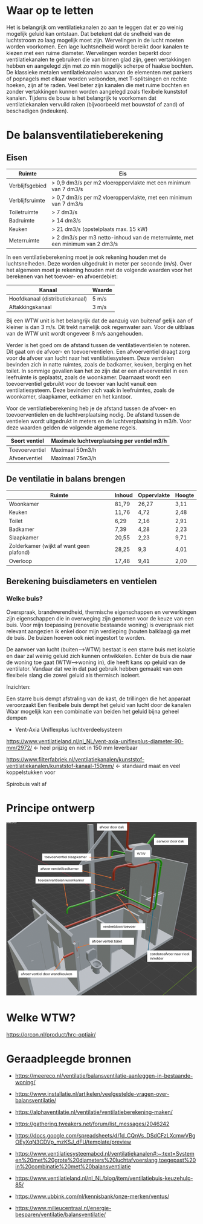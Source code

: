 
# Waar op te letten

Het is belangrijk om ventilatiekanalen zo aan te leggen dat er zo weinig mogelijk geluid kan ontstaan. Dat betekent dat de snelheid van de luchtstroom zo laag mogelijk moet zijn. Wervelingen in de lucht moeten worden voorkomen. Een lage luchtsnelheid wordt bereikt door kanalen te kiezen met een ruime diameter. Wervelingen worden beperkt door ventilatiekanalen te gebruiken die van binnen glad zijn, geen vertakkingen hebben en aangelegd zijn met zo min mogelijk scherpe of haakse bochten. De klassieke metalen ventilatiekanalen waarvan de elementen met parkers of popnagels met elkaar worden verbonden, met T-splitsingen en rechte hoeken, zijn af te raden. Veel beter zijn kanalen die met ruime bochten en zonder vertakkingen kunnen worden aangelegd zoals flexibele kunststof kanalen. Tijdens de bouw is het belangrijk te voorkomen dat ventilatiekanalen vervuild raken (bijvoorbeeld met bouwstof of zand) of beschadigen (indeuken).

# De balansventilatieberekening

## Eisen

| Ruimte | 	Eis |
| ---- | ---- |
| Verblijfsgebied	| > 0,9 dm3/s per m2  vloeroppervlakte  met een minimum van 7 dm3/s |
| Verblijfsruimte	| > 0,7 dm3/s per m2 vloeroppervlakte, met een minimum van 7 dm3/s |
| Toiletruimte |	> 7 dm3/s |
| Badruimte |	> 14 dm3/s |
| Keuken |	> 21 dm3/s (opstelplaats max. 15 kW) |
| Meterruimte |	> 2 dm3/s per m3 netto-inhoud van de meterruimte, met een minimum van 2 dm3/s |

In een ventilatieberekening moet je ook rekening houden met de luchtsnelheden. Deze worden uitgedrukt in meter per seconde (m/s). Over het algemeen moet je rekening houden met de volgende waarden voor het berekenen van het toevoer- en afvoerdebiet:

| Kanaal |	Waarde |
| ---- | ---- |
| Hoofdkanaal (distributiekanaal)|	5 m/s |
| Aftakkingskanaal |	3 m/s |

Bij een WTW unit is het belangrijk dat de aanzuig van buitenaf gelijk aan of kleiner is dan 3 m/s. Dit trekt namelijk ook regenwater aan. Voor de uitblaas van de WTW unit wordt ongeveer 8 m/s aangehouden.


Verder is het goed om de afstand tussen de ventilatieventielen te noteren. Dit gaat om de afvoer- en toevoerventielen. Een afvoerventiel draagt zorg voor de afvoer van lucht naar het ventilatiesysteem. Deze ventielen bevinden zich in natte ruimtes, zoals de badkamer, keuken, berging en het toilet. In sommige gevallen kan het zo zijn dat er een afvoerventiel in een leefruimte is geplaatst, zoals de woonkamer. Daarnaast wordt een toevoerventiel gebruikt voor de toevoer van lucht vanuit een ventilatiesysteem. Deze bevinden zich vaak in leefruimtes, zoals de woonkamer, slaapkamer, eetkamer en het kantoor.

Voor de ventilatieberekening heb je de afstand tussen de afvoer- en toevoerventielen en de luchtverplaatsing nodig. De afstand tussen de ventielen wordt uitgedrukt in meters en de luchtverplaatsing in m3/h. Voor deze waarden gelden de volgende algemene regels.

| Soort ventiel |  Maximale luchtverplaatsing per ventiel m3/h |
| ---- | ---- |
| Toevoerventiel|	Maximaal 50m3/h |
| Afvoerventiel	| Maximaal 75m3/h |

## De ventilatie in balans brengen

| Ruimte | Inhoud | Oppervlakte | Hoogte | 
| ----- | ----- | ----- | ---- |
| Woonkamer | 81,79 | 26,27 | 3,11 |
| Keuken | 11,76 | 4,72 | 2,48 |
| Toilet | 6,29 | 2,16 | 2,91 |
| Badkamer | 7,39 | 4,28 | 2,23 |
| Slaapkamer | 20,55 | 2,23 | 9,71 |
| Zolderkamer (wijkt af want geen plafond) | 28,25 | 9,3 | 4,01 | 
| Overloop |  17,48 | 9,41 | 2,00 |

## Berekening buisdiameters en ventielen

### Welke buis?

Overspraak, brandwerendheid, thermische eigenschappen en verwerkingen zijn eigenschappen die in overweging zijn genomen voor de keuze van een buis. Voor mijn toepassing (renovatie bestaande woning) is overspraak niet relevant aangezien ik enkel door mijn verdieping (houten balklaag) ga met de buis.
De buizen hoeven ook niet ingestort te worden.

De aanvoer van lucht (buiten–>WTW) bestaat is een starre buis met isolatie en daar zal weinig geluid zich kunnen ontwikkelen. Echter de buis die naar de woning toe gaat (WTW–>woning in), die heeft kans op geluid van de ventilator. Vandaar dat we in dat pad gebruik hebben gemaakt van een flexibele slang die zowel geluid als thermisch isoleert.

Inzichten:

Een starre buis dempt afstraling van de kast, de trillingen die het apparaat veroorzaakt
Een flexibele buis dempt het geluid van lucht door de kanalen
Waar mogelijk kan een combinatie van beiden het geluid bijna geheel dempen


- Vent-Axia Uniflexplus luchtverdeelsysteem

https://www.ventilatieland.nl/nl_NL/vent-axia-uniflexplus-diameter-90-mm/2972/ <- heel prijzig en niet in 150 mm leverbaar

https://www.filterfabriek.nl/ventilatiekanalen/kunststof-ventilatiekanalen/kunststof-kanaal-150mm/ <- standaard maat en veel koppelstukken voor

Spirobuis valt af


# Principe ontwerp

![alt text](image-1.png)

# Welke WTW?

https://orcon.nl/product/hrc-optiair/



# Geraadpleegde bronnen

- https://meereco.nl/ventilatie/balansventilatie-aanleggen-in-bestaande-woning/

- https://www.installatie.nl/artikelen/veelgestelde-vragen-over-balansventilatie/

- https://alphaventilatie.nl/ventilatie/ventilatieberekening-maken/

- https://gathering.tweakers.net/forum/list_messages/2046242

- https://docs.google.com/spreadsheets/d/1d_CQnVs_DSdCFzLXcmwVBgOEyXqN3CDVp_mzKSJ_dFU/template/preview

- https://www.ventilatiesysteemabcd.nl/ventilatiekanalen#:~:text=Systemen%20met%20grote%20diameters%20luchtafvoerslang,toegepast%20in%20combinatie%20met%20balansventilatie

- https://www.ventilatieland.nl/nl_NL/blog/item/ventilatiebuis-keuzehulp-85/

- https://www.ubbink.com/nl/kennisbank/onze-merken/ventus/

- https://www.milieucentraal.nl/energie-besparen/ventilatie/balansventilatie/
